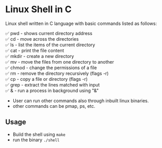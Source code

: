 # Linux Shell in C

Linux shell written in C language with basic commands listed as follows:

✅ pwd      - shows current directory address  
✅ cd       - move across the directories  
✅ ls       - list the items of the current directory  
✅ cat      - print the file content  
✅ mkdir    - create a new directory  
✅ mv       - move the files from one directory to another  
✅ chmod    - change the permissions of a file  
✅ rm       - remove the directory recursively (flags -r)  
✅ cp       - copy a file or directory (flags -r)  
✅ grep     - extract the lines matched with input  
✅ &        - run a process in background using "&"  

- User can run other commands also through inbuilt linux binaries.
- other commands can be pmap, ps, etc.

## Usage

- Build the shell using `make`
- run the binary `./shell`